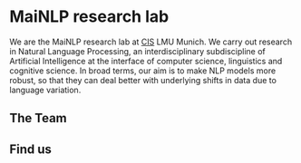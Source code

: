 
# MaiNLP research lab

We are the MaiNLP research lab at [CIS](https://www.cis.lmu.de/) LMU Munich. We carry out research in Natural Language Processing, an interdisciplinary subdiscipline of Artificial Intelligence at the interface of computer science, linguistics and cognitive science. In broad terms, our aim is to make NLP models more robust, so that they can deal better with underlying shifts in data due to language variation. 

## The Team 

## Find us

